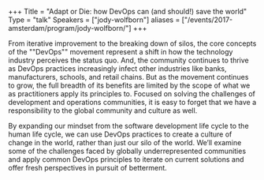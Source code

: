 +++
Title = "Adapt or Die: how DevOps can (and should!) save the world"
Type = "talk"
Speakers = ["jody-wolfborn"]
aliases = ["/events/2017-amsterdam/program/jody-wolfborn/"]
+++

From iterative improvement to the breaking down of silos, the core concepts of the ""DevOps"" movement represent a shift in how the technology industry perceives the status quo. And, the community continues to thrive as DevOps practices increasingly infect other industries like banks, manufacturers, schools, and retail chains. But as the movement continues to grow, the full breadth of its benefits are limited by the scope of what we as practitioners apply its principles to. Focused on solving the challenges of development and operations communities, it is easy to forget that we have a responsibility to the global community and culture as well.

By expanding our mindset from the software development life cycle to the human life cycle, we can use DevOps practices to create a culture of change in the world, rather than just our silo of the world. We’ll examine some of the challenges faced by globally underrepresented communities and apply common DevOps principles to iterate on current solutions and offer fresh perspectives in pursuit of betterment.
